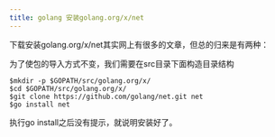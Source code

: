 ```yaml
---
title: golang 安装golang.org/x/net
---
```



下载安装golang.org/x/net其实网上有很多的文章，但总的归来是有两种：

为了使包的导入方式不变，我们需要在src目录下面构造目录结构

```
$mkdir -p $GOPATH/src/golang.org/x/
$cd $GOPATH/src/golang.org/x/
$git clone https://github.com/golang/net.git net
$go install net
```
执行go install之后没有提示，就说明安装好了。

